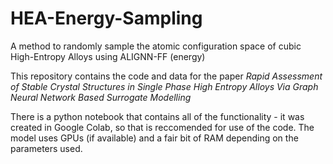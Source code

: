 # HEA-Energy-Sampling
A method to randomly sample the atomic configuration space of cubic High-Entropy Alloys using ALIGNN-FF (energy)

This repository contains the code and data for the paper <em> Rapid Assessment of Stable Crystal Structures in Single Phase High Entropy Alloys Via Graph Neural Network Based Surrogate Modelling </em>

There is a python notebook that contains all of the functionality - it was created in Google Colab, so that is reccomended for use of the code. The model uses GPUs (if available) and a fair bit of RAM depending on the parameters used.
